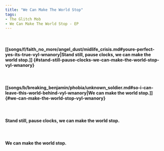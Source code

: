```yaml
---
title: "We Can Make The World Stop"
tags:
- The Glitch Mob
- We Can Make The World Stop - EP
---
```

&nbsp;
#### [[songs/f/faith_no_more/angel_dust/midlife_crisis.md#youre-perfect-yes-its-true-vyl-wnanory|Stand still, pause clocks, we can make the world stop.]] {#stand-still-pause-clocks-we-can-make-the-world-stop-vyl-wnanory}
&nbsp;
#### [[songs/b/breaking_benjamin/phobia/unknown_soldier.md#so-i-can-leave-this-world-behind-vyl-wnanory|We can make the world stop.]] {#we-can-make-the-world-stop-vyl-wnanory}
&nbsp;
#### Stand still, pause clocks, we can make the world stop.
&nbsp;
#### We can make the world stop.
